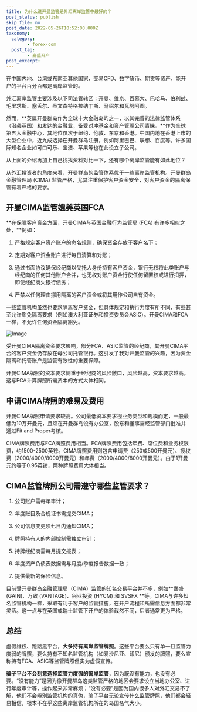 ```yaml
---
title: 为什么说开曼监管是外汇离岸监管中最好的？
post_status: publish
skip_file: no
post_date: 2022-05-26T10:52:00.000Z
taxonomy:
  category:
        - forex-com
  post_tag:
        - 嘉盛开户
post_excerpt: 
---
```

在中国内地、台湾或东南亚其他国家，交易CFD、数字货币、期货等资产，能开户的平台百分百都是离岸监管的。

外汇离岸监管主要涉及以下司法管辖区：开曼、维京、百慕大、巴哈马、伯利兹、毛里求斯、塞舌尔、圣文森特格拉纳丁斯、马绍尔和瓦努阿图。

然而，**英属开曼群岛作为全球十大金融岛屿之一，以其完善的法律监管体系（沿袭英国）和发达的金融业，备受对冲基金和资产管理公司青睐。**作为全球第五大金融中心，其地位仅次于纽约、伦敦、东京和香港。中国内地在香港上市的大型企业中，近九成选择在开曼群岛注册，例如阿里巴巴、联想、百度等。许多国际知名企业如可口可乐、宝洁、苹果等也在此设立子公司。

从上面的介绍再加上自己找找资料对比一下，还有哪个离岸监管能有如此地位？

从外汇投资者的角度来看，开曼群岛的监管体系优于一些离岸监管机构。开曼群岛金融管理局 (CIMA) 监管严格，尤其注重保护客户资金安全，对客户资金的隔离保管有着严格的要求。

## 开曼CIMA监管媲美英国FCA

**在保障客户资金方面，开曼CIMA与英国金融行为监管局 (FCA) 有许多相似之处，**例如：

1. 严格规定客户资产账户的命名规则，确保资金存放于客户名下；

1. 定期对客户资金账户进行每日清算和对账；

1. 通过书面协议确保经纪商以受托人身份持有客户资金，银行无权将此类账户与经纪商的任何其他账户合并，也无权对账户资金行使任何留置权或进行扣押，即使经纪商欠银行债务；

1. 严禁以任何理由挪用隔离的客户资金或将其用作公司自有资金。

一些监管机构虽然也要求隔离客户资金，但具体规定和执行力度有所不同，有些甚至允许豁免隔离要求（例如澳大利亚证券和投资委员会ASIC）。开曼CIMA和FCA一样，不允许任何资金隔离豁免。

![Image](https://prod-files-secure.s3.us-west-2.amazonaws.com/39ed1227-6d7d-4570-be36-9ccd4a2c4241/bd849744-3fcb-4a37-8312-357962c8f065/image.png?X-Amz-Algorithm=AWS4-HMAC-SHA256&X-Amz-Content-Sha256=UNSIGNED-PAYLOAD&X-Amz-Credential=ASIAZI2LB466V3LBRUZL%2F20250414%2Fus-west-2%2Fs3%2Faws4_request&X-Amz-Date=20250414T041342Z&X-Amz-Expires=3600&X-Amz-Security-Token=IQoJb3JpZ2luX2VjEIT%2F%2F%2F%2F%2F%2F%2F%2F%2F%2FwEaCXVzLXdlc3QtMiJHMEUCIQDbCYwFm9mDydnCbkyuEVOJylJvXMT8Z1UM59z09qIabwIgZqjqTvxxG2Bjg0saPEk%2F%2BHAeWFTokpw8MhBLP5l2Vs4qiAQI%2Ff%2F%2F%2F%2F%2F%2F%2F%2F%2F%2FARAAGgw2Mzc0MjMxODM4MDUiDHgXUFQyz3nScGciOCrcAyeHHDt%2Fldm%2BB%2FO3P%2F9nJWbCSwtRd8eDSS%2Fl89z%2F5ommReLt%2FqNvYzon8nTp7tMd2NmCLj1disAaSYAktwwSHAlLm22xxsZSnaunlt9Bo3ZXs%2Be92YRovyjTVdeUpb5t9yKz7VKhwpqYhP8S8djVeVdzGAZc0QDXLqNFzSKWcw0EJt3TcAc%2BPRNOrX23cgUir1%2BnMQImSMpYdHx8Vo5na39KPj4UVbvE%2BjWSKPp0j5PxqhKnipkT6gwTAawsX85vvIuqPm52PBMYGHYvJWjMjEPWcT71LzJ5Ds%2FftmQuqZqx0Ygq1kWsqa2%2FwiJXJ8yoS0fwDFIaPxjoU0pyNFWFaMP5GC1FvE0bmdMMbMaqsxLTj3ePc40APrTXH%2B0CNGF1rfBV71hnXMaxIJatobM17UAaW3o8PaH%2BckUS7gEbTg1slvkHg7Objz07lng%2BrbzDTIdipon65hT9ql%2BjV9z9hTJOzX%2Bu5CCuNwXUKISk3%2FXW%2FgNHizsNQUc8xQ6Nvks9myl2vnfsBK9VSAA7fRDfW1bQ4A922CG7DAW7I9rpCA0BLaiqajHC5Vwy93A5Gd6XwodlYP4p6jW2EwLDAAOXw3hSRuVFGmT9ptdPEIYSJ%2F9cy0wg1CN3QmNJNpq3MOCO8r8GOqUB99pTDVsUDHOYk1yuOPf%2FYOkzNvLK82AUD6%2B5H7b%2FK7epC7j3bxw7L3yKitxHELEzr9QlNtS0eFfxiu1WwTHwh93032Gp9XAjUPFlHrGBv5Ev9VkXdQuO3EqZ%2BCffYkCMK0RWvdkAxVTj6QJOb1Twq9nMu3%2B%2BTMv%2F%2BLivLyDeS93437nVltrX2Gm2euTf3598tbsTgljlZBH84ByapUImpBRhtllr&X-Amz-Signature=ee231a52de2e15e85652079a58053e746ebcd0c850154732ea7130e93c308976&X-Amz-SignedHeaders=host&x-id=GetObject)

受开曼CIMA隔离资金要求影响，部分FCA、ASIC监管的经纪商，其开曼CIMA平台的客户资金仍存放在母公司托管银行。这引发了我对开曼监管的兴趣，因为资金隔离和托管账户是监管有效性的重要保障。

开曼CIMA牌照的资本要求侧重于经纪商的风险敞口，风险越高，资本要求越高。这与FCA计算牌照所需资本的方式大体相同。

## **申请CIMA牌照的难易及费用**

开曼CIMA牌照申请要求较高。公司最低资本要求视业务类型和规模而定，一般最低为10万开曼元，且须在开曼群岛设有办公室，股东和董事需经监管部门批准并通过Fit and Proper考核。

CIMA牌照费用与FCA牌照费用相当。FCA牌照费用包括年费、席位费和业务权限费，约1500-2500英镑。CIMA牌照费用则包含申请费（250或500开曼元）、授权费（2000/4000/8000开曼元）和年费（2000/4000/8000开曼元）。由于1开曼元约等于0.95英镑，两种牌照费用大体相当。

## CIMA监管牌照公司需遵守哪些监管要求？

1. 公司账户需每年审计；

1. 年度账目及合规证书需提交CIMA；

1. 公司信息变更须七日内通知CIMA；

1. 牌照持有人的内部控制需独立审计；

1. 持牌经纪商需每月提交报表；

1. 年度资产负债表数据需与月度/季度报告数据一致；

1. 提供最新的保险信息。

目前受开曼群岛金融管理局（CIMA）监管的知名交易平台并不多，例如**嘉盛 (GAIN)、万致 (VANTAGE)、兴业投资 (HYCM) 和 SVSFX **等。CIMA与许多知名监管机构一样，采取有利于客户的监管措施，在开户流程和所需信息方面都非常灵活。这一点与在英国或瑞士监管下开户的体验截然不同，后者通常更为严格。

## 总结

虚假维权、跑路黑平台，**大多持有离岸监管牌照**。这些平台要么只有单一且监管力度弱的牌照，要么持有不知名监管机构（如爱沙尼亚、印尼）颁发的牌照，要么宣称持有FCA、ASIC等监管牌照但实为虚假宣传。

**骗子平台不会刻意选择监管力度强的离岸监管**，因为既没有能力，也没有必要。“没有能力”是因为像开曼群岛这类监管严格的地区会要求设立当地办公室、进行年度审计等，操作起来非常麻烦；“没有必要”是因为国内很多人对外汇交易不了解，他们不会辨别监管机构的真伪，骗子平台无论宣传什么监管牌照，他们都会轻易相信，根本不在乎这些离岸监管机构所在的岛国名气大小。